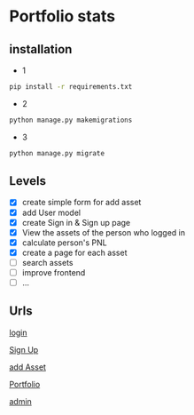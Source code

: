 # Portfolio stats

## installation

- 1
```bash
pip install -r requirements.txt
```

- 2
```bash
python manage.py makemigrations
```

- 3
```bash
python manage.py migrate
```

## Levels
 
- [x] create simple form for add asset
- [x] add User model
- [x] create Sign in & Sign up page
- [x] View the assets of the person who logged in
- [x] calculate person's PNL
- [x] create a page for each asset
- [ ] search assets
- [ ] improve frontend
- [ ] ...

## Urls
[login](http://127.0.0.1:8000/login/)

[Sign Up](http://127.0.0.1:8000/signup/)

[add Asset](http://127.0.0.1:8000/add/)

[Portfolio](http://127.0.0.1:8000/accounts/profile/)

[admin](http://127.0.0.1:8000/admin/)
 

